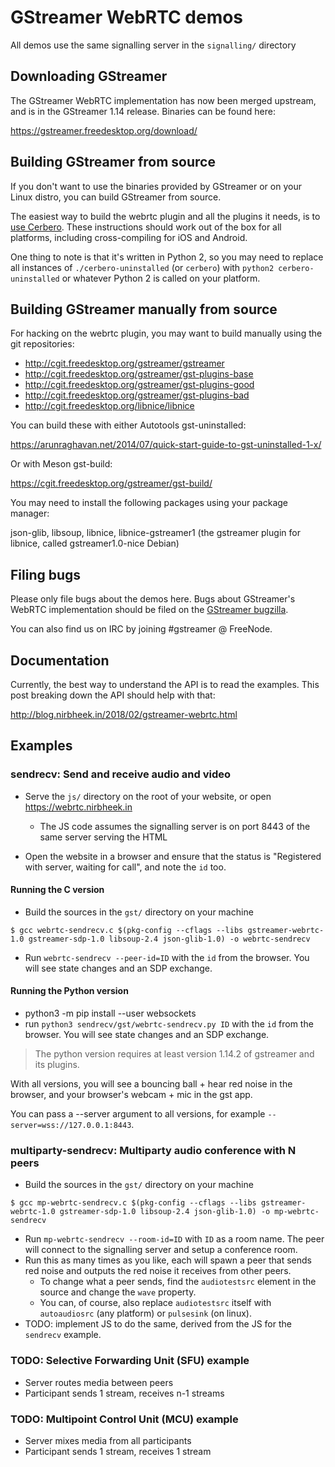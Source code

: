 # GStreamer WebRTC demos

All demos use the same signalling server in the `signalling/` directory

## Downloading GStreamer

The GStreamer WebRTC implementation has now been merged upstream, and is in the GStreamer 1.14 release. Binaries can be found here:

https://gstreamer.freedesktop.org/download/

## Building GStreamer from source

If you don't want to use the binaries provided by GStreamer or on your Linux distro, you can build GStreamer from source.

The easiest way to build the webrtc plugin and all the plugins it needs, is to [use Cerbero](https://gstreamer.freedesktop.org/documentation/installing/building-from-source-using-cerbero.html). These instructions should work out of the box for all platforms, including cross-compiling for iOS and Android.

One thing to note is that it's written in Python 2, so you may need to replace all instances of `./cerbero-uninstalled` (or `cerbero`) with `python2 cerbero-uninstalled` or whatever Python 2 is called on your platform.

## Building GStreamer manually from source

For hacking on the webrtc plugin, you may want to build manually using the git repositories:

 - http://cgit.freedesktop.org/gstreamer/gstreamer
 - http://cgit.freedesktop.org/gstreamer/gst-plugins-base
 - http://cgit.freedesktop.org/gstreamer/gst-plugins-good
 - http://cgit.freedesktop.org/gstreamer/gst-plugins-bad
 - http://cgit.freedesktop.org/libnice/libnice

You can build these with either Autotools gst-uninstalled:

https://arunraghavan.net/2014/07/quick-start-guide-to-gst-uninstalled-1-x/

Or with Meson gst-build:

https://cgit.freedesktop.org/gstreamer/gst-build/

You may need to install the following packages using your package manager:

json-glib, libsoup, libnice, libnice-gstreamer1 (the gstreamer plugin for libnice, called gstreamer1.0-nice Debian)

## Filing bugs

Please only file bugs about the demos here. Bugs about GStreamer's WebRTC implementation should be filed on the [GStreamer bugzilla](https://bugzilla.gnome.org/enter_bug.cgi?product=GStreamer&component=gst-plugins-bad).

You can also find us on IRC by joining #gstreamer @ FreeNode.

## Documentation

Currently, the best way to understand the API is to read the examples. This post breaking down the API should help with that:

http://blog.nirbheek.in/2018/02/gstreamer-webrtc.html

## Examples

### sendrecv: Send and receive audio and video

* Serve the `js/` directory on the root of your website, or open https://webrtc.nirbheek.in
  - The JS code assumes the signalling server is on port 8443 of the same server serving the HTML

* Open the website in a browser and ensure that the status is "Registered with server, waiting for call", and note the `id` too.

#### Running the C version

* Build the sources in the `gst/` directory on your machine

```console
$ gcc webrtc-sendrecv.c $(pkg-config --cflags --libs gstreamer-webrtc-1.0 gstreamer-sdp-1.0 libsoup-2.4 json-glib-1.0) -o webrtc-sendrecv
```

* Run `webrtc-sendrecv --peer-id=ID` with the `id` from the browser. You will see state changes and an SDP exchange.

#### Running the Python version

* python3 -m pip install --user websockets
* run `python3 sendrecv/gst/webrtc-sendrecv.py ID` with the `id` from the browser. You will see state changes and an SDP exchange.

> The python version requires at least version 1.14.2 of gstreamer and its plugins.

With all versions, you will see a bouncing ball + hear red noise in the browser, and your browser's webcam + mic in the gst app.

You can pass a --server argument to all versions, for example `--server=wss://127.0.0.1:8443`.

<!---
TODO: Port to Rust.
-->

### multiparty-sendrecv: Multiparty audio conference with N peers

* Build the sources in the `gst/` directory on your machine

```console
$ gcc mp-webrtc-sendrecv.c $(pkg-config --cflags --libs gstreamer-webrtc-1.0 gstreamer-sdp-1.0 libsoup-2.4 json-glib-1.0) -o mp-webrtc-sendrecv
```

* Run `mp-webrtc-sendrecv --room-id=ID` with `ID` as a room name. The peer will connect to the signalling server and setup a conference room.
* Run this as many times as you like, each will spawn a peer that sends red noise and outputs the red noise it receives from other peers.
  - To change what a peer sends, find the `audiotestsrc` element in the source and change the `wave` property.
  - You can, of course, also replace `audiotestsrc` itself with `autoaudiosrc` (any platform) or `pulsesink` (on linux).
* TODO: implement JS to do the same, derived from the JS for the `sendrecv` example.

### TODO: Selective Forwarding Unit (SFU) example

* Server routes media between peers
* Participant sends 1 stream, receives n-1 streams

### TODO: Multipoint Control Unit (MCU) example

* Server mixes media from all participants
* Participant sends 1 stream, receives 1 stream
